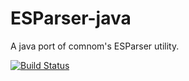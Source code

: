 # ESParser-java
A java port of comnom's ESParser utility.

[![Build Status](http://mcofficer.me:8080/job/ESParser-java/badge/icon)](http://mcofficer.me:8080/job/ESParser-java/)


